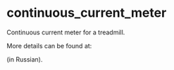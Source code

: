 # continuous_current_meter
Continuous current meter for a treadmill.

More details can be found at:


(in Russian).

